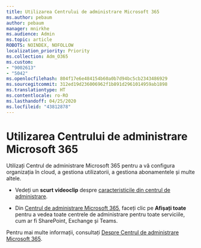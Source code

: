 ```yaml
---
title: Utilizarea Centrului de administrare Microsoft 365
ms.author: pebaum
author: pebaum
manager: mnirkhe
ms.audience: Admin
ms.topic: article
ROBOTS: NOINDEX, NOFOLLOW
localization_priority: Priority
ms.collection: Adm_O365
ms.custom:
- "9002613"
- "5042"
ms.openlocfilehash: 804f17e6e484154b60a0b7d94bc5cb2343486929
ms.sourcegitcommit: 312ed19d236006962f1b891d2961014959ab1898
ms.translationtype: HT
ms.contentlocale: ro-RO
ms.lasthandoff: 04/25/2020
ms.locfileid: "43812878"
---
```

# <a name="using-the-microsoft-365-admin-center"></a>Utilizarea Centrului de administrare Microsoft 365

Utilizați Centrul de administrare Microsoft 365 pentru a vă configura organizația în cloud, a gestiona utilizatorii, a gestiona abonamentele și multe altele.

- Vedeți un **scurt videoclip** despre [caracteristicile din centrul de administrare](https://www.microsoft.com/videoplayer/embed/RWfvDL).

- Din [Centrul de administrare Microsoft 365](https://admin.microsoft.com/AdminPortal/Home#/homepage), faceți clic pe **Afișați toate** pentru a vedea toate centrele de administrare pentru toate serviciile, cum ar fi SharePoint, Exchange și Teams.

Pentru mai multe informații, consultați [Despre Centrul de administrare Microsoft 365](https://docs.microsoft.com/microsoft-365/admin/admin-overview/about-the-admin-center).
